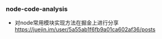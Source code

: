 ### node-code-analysis
- 对node常用模块实现方法在掘金上进行分享 https://juejin.im/user/5a55ab1f6fb9a01ca602af36/posts
